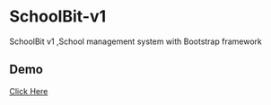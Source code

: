 # SchoolBit-v1
SchoolBit v1 ,School management system with Bootstrap framework 
## Demo 
[Click Here](https://schoobit.netlify.app)
